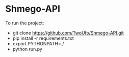 # Shmego-API

To run the project:
- git clone https://github.com/TwoUfo/Shmego-API.git
- pip install -r requirements.txt
- export PYTHONPATH=./
- python run.py
